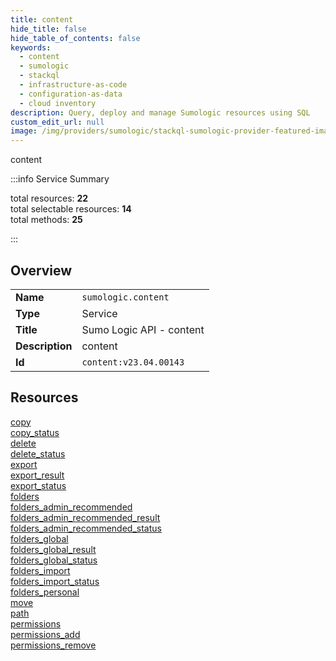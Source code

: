 ```yaml
---
title: content
hide_title: false
hide_table_of_contents: false
keywords:
  - content
  - sumologic
  - stackql
  - infrastructure-as-code
  - configuration-as-data
  - cloud inventory
description: Query, deploy and manage Sumologic resources using SQL
custom_edit_url: null
image: /img/providers/sumologic/stackql-sumologic-provider-featured-image.png
---
```

content  
    
:::info Service Summary

<div class="row">
<div class="providerDocColumn">
<span>total resources:&nbsp;<b>22</b></span><br />
<span>total selectable resources:&nbsp;<b>14</b></span><br />
<span>total methods:&nbsp;<b>25</b></span><br />
</div>
</div>

:::

## Overview
<table><tbody>
<tr><td><b>Name</b></td><td><code>sumologic.content</code></td></tr>
<tr><td><b>Type</b></td><td>Service</td></tr>
<tr><td><b>Title</b></td><td>Sumo Logic API - content</td></tr>
<tr><td><b>Description</b></td><td>content</td></tr>
<tr><td><b>Id</b></td><td><code>content:v23.04.00143</code></td></tr>
</tbody></table>

## Resources
<div class="row">
<div class="providerDocColumn">
<a href="/providers/sumologic/content/copy/">copy</a><br />
<a href="/providers/sumologic/content/copy_status/">copy_status</a><br />
<a href="/providers/sumologic/content/delete/">delete</a><br />
<a href="/providers/sumologic/content/delete_status/">delete_status</a><br />
<a href="/providers/sumologic/content/export/">export</a><br />
<a href="/providers/sumologic/content/export_result/">export_result</a><br />
<a href="/providers/sumologic/content/export_status/">export_status</a><br />
<a href="/providers/sumologic/content/folders/">folders</a><br />
<a href="/providers/sumologic/content/folders_admin_recommended/">folders_admin_recommended</a><br />
<a href="/providers/sumologic/content/folders_admin_recommended_result/">folders_admin_recommended_result</a><br />
<a href="/providers/sumologic/content/folders_admin_recommended_status/">folders_admin_recommended_status</a><br />
</div>
<div class="providerDocColumn">
<a href="/providers/sumologic/content/folders_global/">folders_global</a><br />
<a href="/providers/sumologic/content/folders_global_result/">folders_global_result</a><br />
<a href="/providers/sumologic/content/folders_global_status/">folders_global_status</a><br />
<a href="/providers/sumologic/content/folders_import/">folders_import</a><br />
<a href="/providers/sumologic/content/folders_import_status/">folders_import_status</a><br />
<a href="/providers/sumologic/content/folders_personal/">folders_personal</a><br />
<a href="/providers/sumologic/content/move/">move</a><br />
<a href="/providers/sumologic/content/path/">path</a><br />
<a href="/providers/sumologic/content/permissions/">permissions</a><br />
<a href="/providers/sumologic/content/permissions_add/">permissions_add</a><br />
<a href="/providers/sumologic/content/permissions_remove/">permissions_remove</a><br />
</div>
</div>
